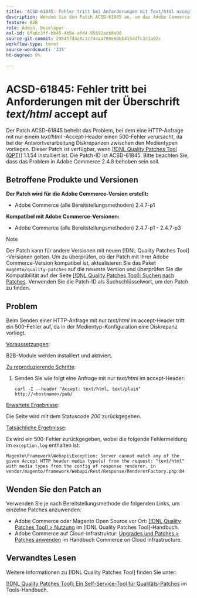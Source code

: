 ```yaml
---
title: 'ACSD-61845: Fehler tritt bei Anforderungen mit Text/html accept-Kopfzeile auf'
description: Wenden Sie den Patch ACSD-61845 an, um das Adobe Commerce-Problem zu beheben, bei dem das Senden einer HTTP-Anfrage mit nur einem *text/html* accept-Header einen 500-Fehler verursacht, bei dem B2B-Module installiert sind.
feature: B2B
role: Admin, Developer
exl-id: 6fa6c3ff-bb45-4b9e-afd4-95692acb0a90
source-git-commit: 29845fd4a8c1c744aa780e60bb4154dfc3c1a02c
workflow-type: tm+mt
source-wordcount: '335'
ht-degree: 0%

---
```


# ACSD-61845: Fehler tritt bei Anforderungen mit der Überschrift *text/html* accept auf

Der Patch ACSD-61845 behebt das Problem, bei dem eine HTTP-Anfrage mit nur einem *text/html* -Accept-Header einen 500-Fehler verursacht, da bei der Antwortverarbeitung Diskrepanzen zwischen den Medientypen vorliegen. Dieser Patch ist verfügbar, wenn [[!DNL Quality Patches Tool (QPT)]](/help/tools/quality-patches-tool/quality-patches-tool-to-self-serve-quality-patches.md) 1.1.54 installiert ist. Die Patch-ID ist ACSD-61845. Bitte beachten Sie, dass das Problem in Adobe Commerce 2.4.8 behoben sein soll.

## Betroffene Produkte und Versionen

**Der Patch wird für die Adobe Commerce-Version erstellt:**

* Adobe Commerce (alle Bereitstellungsmethoden) 2.4.7-p1

**Kompatibel mit Adobe Commerce-Versionen:**

* Adobe Commerce (alle Bereitstellungsmethoden) 2.4.7-p1 - 2.4.7-p3

>[!NOTE]
>
>Der Patch kann für andere Versionen mit neuen [!DNL Quality Patches Tool] -Versionen gelten. Um zu überprüfen, ob der Patch mit Ihrer Adobe Commerce-Version kompatibel ist, aktualisieren Sie das Paket `magento/quality-patches` auf die neueste Version und überprüfen Sie die Kompatibilität auf der Seite [[!DNL Quality Patches Tool]: Suchen nach Patches](https://experienceleague.adobe.com/tools/commerce-quality-patches/index.html). Verwenden Sie die Patch-ID als Suchschlüsselwort, um den Patch zu finden.

## Problem

Beim Senden einer HTTP-Anfrage mit nur *text/html* im accept-Header tritt ein 500-Fehler auf, da in der Medientyp-Konfiguration eine Diskrepanz vorliegt.

<u>Voraussetzungen</u>:

B2B-Module werden installiert und aktiviert.

<u>Zu reproduzierende Schritte</u>:

1. Senden Sie wie folgt eine Anfrage mit nur *text/html* im accept-Header:

   ```
   curl -I --header "Accept: text/html, text/plain" http://<hostname>/pub/
   ```

<u>Erwartete Ergebnisse</u>:

Die Seite wird mit dem Statuscode *200* zurückgegeben.

<u>Tatsächliche Ergebnisse</u>:

Es wird ein 500-Fehler zurückgegeben, wobei die folgende Fehlermeldung im `exception.log` enthalten ist:

```
Magento\Framework\Webapi\Exception: Server cannot match any of the given Accept HTTP header media type(s) from the request: "text/html" with media types from the config of response renderer. in vendor/magento/framework/Webapi/Rest/Response/RendererFactory.php:84
```

## Wenden Sie den Patch an

Verwenden Sie je nach Bereitstellungsmethode die folgenden Links, um einzelne Patches anzuwenden:

* Adobe Commerce oder Magento Open Source vor Ort: [[!DNL Quality Patches Tool] > Nutzung](/help/tools/quality-patches-tool/usage.md) im [!DNL Quality Patches Tool]-Handbuch.
* Adobe Commerce auf Cloud-Infrastruktur: [Upgrades und Patches > Patches anwenden](https://experienceleague.adobe.com/docs/commerce-cloud-service/user-guide/develop/upgrade/apply-patches.html) im Handbuch Commerce on Cloud Infrastructure.

## Verwandtes Lesen

Weitere Informationen zu [!DNL Quality Patches Tool] finden Sie unter:

[[!DNL Quality Patches Tool]: Ein Self-Service-Tool für Qualitäts-Patches](/help/tools/quality-patches-tool/quality-patches-tool-to-self-serve-quality-patches.md) im Tools-Handbuch.
